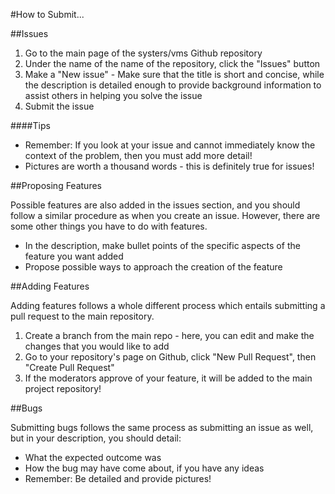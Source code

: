 #How to Submit...

##Issues

1. Go to the main page of the systers/vms Github repository
2. Under the name of the name of the repository, click the "Issues" button
3. Make a "New issue" - Make sure that the title is short and concise,
    while the description is detailed enough to provide background information
    to assist others in helping you solve the issue
4. Submit the issue

####Tips

* Remember: If you look at your issue and cannot immediately know the context of the problem, then you must add more detail!
* Pictures are worth a thousand words - this is definitely true for issues!

##Proposing Features

Possible features are also added in the issues section, and you should follow a similar procedure as when you create an issue. However, there are some other things you have to do with features.

* In the description, make bullet points of the specific aspects of the feature you want added
* Propose possible ways to approach the creation of the feature

##Adding Features

Adding features follows a whole different process which entails submitting a pull request to the main repository.

1.  Create a branch from the main repo - here, you can edit and make the changes that you would like to add
2. Go to your repository's page on Github, click "New Pull Request", then "Create Pull Request"
3. If the moderators approve of your feature, it will be added to the main project repository! 

##Bugs

Submitting bugs follows the same process as submitting an issue as well, but in your description, you should detail:

* What the expected outcome was
* How the bug may have come about, if you have any ideas
*  Remember: Be detailed and provide pictures!